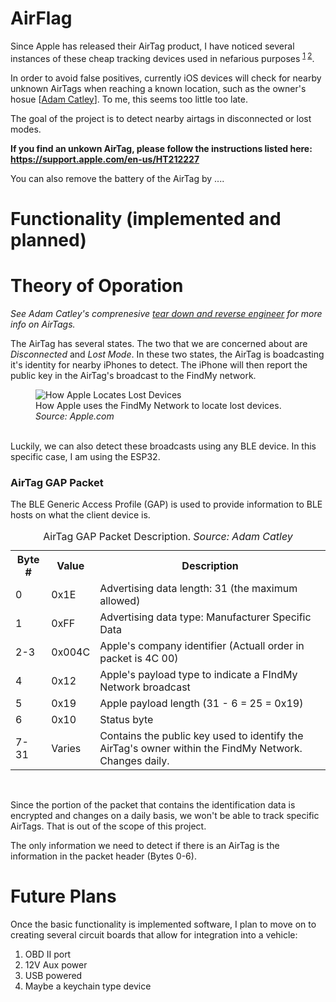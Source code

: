 
# AirFlag
Since Apple has released their AirTag product, I have noticed several instances of these cheap tracking devices used in nefarious purposes <sup>[1](https://www.nytimes.com/2021/12/30/technology/apple-airtags-tracking-stalking.html) [2](https://www.cnet.com/tech/services-and-software/apple-airtags-can-be-used-to-track-you-how-to-protect-yourself/)</sup>.

In order to avoid false positives, currently iOS devices will check for nearby unknown AirTags when reaching a known location, such as the owner's hosue [[Adam Catley](https://adamcatley.com/AirTag.html#privacy-concerns)]. To me, this seems too little too late. 

The goal of the project is to detect nearby airtags in disconnected or lost modes.

<b>If you find an unkown AirTag, please follow the instructions listed here:
https://support.apple.com/en-us/HT212227</b>

You can also remove the battery of the AirTag by ....

# Functionality (implemented and planned)



# Theory of Oporation
<i>See Adam Catley's comprenesive [tear down and reverse engineer](https://adamcatley.com/AirTag.html) for more info on AirTags.</i>

The AirTag has several states. The two that we are concerned about are <i>Disconnected</i> and <i>Lost Mode</i>. In these two states, the AirTag is boadcasting it's identity for nearby iPhones to detect. The iPhone will then report the public key in the AirTag's broadcast to the FindMy network.
<br>
<figure>
    <img src=https://help.apple.com/assets/5E85E50A094622E7303B3BD6/5E85E511094622E7303B3BDF/en_GB/533ce7ab67178f393dbcd66196cae2d6.png
    alt="How Apple Locates Lost Devices"/>
    <figcaption>How Apple uses the FindMy Network to locate lost devices. <i>Source: Apple.com</i></figcaption>
</figure>
<br>
Luckily, we can also detect these broadcasts using any BLE device. In this specific case, I am using the ESP32. 

### AirTag GAP Packet

The BLE Generic Access Profile (GAP) is used to provide information to BLE hosts on what the client device is.
<br>
<table>
<caption>AirTag GAP Packet Description. <i>Source: Adam Catley</i></caption>
<tr>
<th>Byte #</th>
<th>Value</th>
<th>Description</th>
</tr>
<tr>
<td>0</td>
<td>0x1E</td>
<td>Advertising data length: 31 (the maximum allowed)</td>
</tr>
<tr>
<td>1</td>
<td>0xFF</td>
<td>Advertising data type: Manufacturer Specific Data</td>
</tr>
<tr>
<td>2-3</td>
<td>0x004C</td>
<td>Apple's company identifier (Actuall order in packet is 4C 00)</td>
</tr>
<tr>
<td>4</td>
<td>0x12</td>
<td>Apple's payload type to indicate a FIndMy Network broadcast</td>
</tr>
<tr>
<td>5</td>
<td>0x19</td>
<td>Apple payload length (31 - 6 = 25 = 0x19)</td>
</tr>
<tr>
<td>6</td>
<td>0x10</td>
<td>Status byte</td>
</tr>
<tr>
<td>7-31</td>
<td>Varies</td>
<td>Contains the public key used to identify the AirTag's owner within the FindMy Network. Changes daily.</td>
</tr>
</table>
<br>

Since the portion of the packet that contains the identification data is encrypted and changes on a daily basis, we won't be able to track specific AirTags. That is out of the scope of this project.

The only information we need to detect if there is an AirTag is the information in the packet header (Bytes 0-6).


# Future Plans
Once the basic functionality is implemented software, I plan to move on to creating several circuit boards that allow for integration into a vehicle:
1. OBD II port
2. 12V Aux power
3. USB powered
4. Maybe a keychain type device
